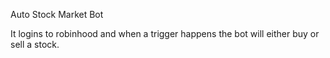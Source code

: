 Auto Stock Market Bot

It logins to robinhood and when a trigger happens the bot will either
buy or sell a stock.